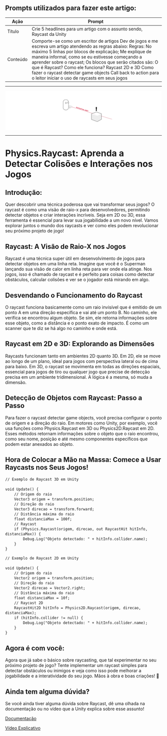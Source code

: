 ## Prompts utilizados para fazer este artigo:

| Ação | Prompt |
|------|--------|
| Título | Crie 5 headlines para um artigo com o assunto sendo, Raycast da Unity |
| Conteúdo | Comporte-se como um escritor de artigos Dev de jogos e me escreva um artigo atendendo as regras abaixo: Regras: No máximo 5 linhas por blocos de explicação; Me explique de maneira informal, como se eu estivesse começando a aprender sobre o raycast;  Os  blocos que serão citados são: O que é Raycast? Como ele funciona? Raycast 2D e 3D Como fazer o raycast detectar game objects Call back to action para o leitor iniciar o uso de raycasts em seus jogos |

-------------

<p align="center">
  <img 
    src="Images/Artigo_Capa.png"   
  />
</p>

-----------

# Physics.Raycast: Aprenda a Detectar Colisões e Interações nos Jogos

## Introdução:
Quer descobrir uma técnica poderosa que vai transformar seus jogos? O raycast é como uma visão de raio-x para desenvolvedores, permitindo detectar objetos e criar interações incríveis. Seja em 2D ou 3D, essa ferramenta é essencial para levar sua jogabilidade a um novo nível. Vamos explorar juntos o mundo dos raycasts e ver como eles podem revolucionar seu próximo projeto de jogo!

## Raycast: A Visão de Raio-X nos Jogos
Raycast é uma técnica super útil em desenvolvimento de jogos para detectar objetos em uma linha reta. Imagine que você é o Superman lançando sua visão de calor em linha reta para ver onde ela atinge. Nos jogos, isso é chamado de raycast e é perfeito para coisas como detectar obstáculos, calcular colisões e ver se o jogador está mirando em algo.

## Desvendando o Funcionamento do Raycast
O raycast funciona basicamente como um raio invisível que é emitido de um ponto A em uma direção específica e vai até um ponto B. No caminho, ele verifica se encontrou algum objeto. Se sim, ele retorna informações sobre esse objeto, como a distância e o ponto exato de impacto. É como um scanner que te diz se há algo no caminho e onde está.

## Raycast em 2D e 3D: Explorando as Dimensões
Raycasts funcionam tanto em ambientes 2D quanto 3D. Em 2D, ele se move ao longo de um plano, ideal para jogos com perspectiva lateral ou de cima para baixo. Em 3D, o raycast se movimenta em todas as direções espaciais, essencial para jogos de tiro ou qualquer jogo que precise de detecção precisa em um ambiente tridimensional. A lógica é a mesma, só muda a dimensão.

## Detecção de Objetos com Raycast: Passo a Passo
Para fazer o raycast detectar game objects, você precisa configurar o ponto de origem e a direção do raio. Em motores como Unity, por exemplo, você usa funções como Physics.Raycast em 3D ou Physics2D.Raycast em 2D. Esses métodos retornam informações sobre o objeto que o raio encontrou, como seu nome, posição e até mesmo componentes específicos que podem estar anexados ao objeto.

## Hora de Colocar a Mão na Massa: Comece a Usar Raycasts nos Seus Jogos!

```
// Exemplo de Raycast 3D em Unity

void Update() {
    // Origem do raio
    Vector3 origem = transform.position;
    // Direção do raio
    Vector3 direcao = transform.forward;
    // Distância máxima do raio
    float distanciaMax = 100f;
    // Raycast
    if (Physics.Raycast(origem, direcao, out RaycastHit hitInfo, distanciaMax)) {
        Debug.Log("Objeto detectado: " + hitInfo.collider.name);
    }
}
```
```
// Exemplo de Raycast 2D em Unity

void Update() {
    // Origem do raio
    Vector2 origem = transform.position;
    // Direção do raio
    Vector2 direcao = Vector2.right;
    // Distância máxima do raio
    float distanciaMax = 10f;
    // Raycast 2D
    RaycastHit2D hitInfo = Physics2D.Raycast(origem, direcao, distanciaMax);
    if (hitInfo.collider != null) {
        Debug.Log("Objeto detectado: " + hitInfo.collider.name);
    }
}
```

## Agora é com você:
Agora que já sabe o básico sobre raycasting, que tal experimentar no seu próximo projeto de jogo? Tente implementar um raycast simples para detectar obstáculos ou inimigos e veja como isso pode melhorar a jogabilidade e a interatividade do seu jogo. Mãos à obra e boas criações! 🚀

## Ainda tem alguma dúvida?
Se você ainda tiver alguma dúvida sobre Raycast, dê uma olhada na documentação ou no vídeo que a Unity explica sobre esse assunto!

[Documentação](https://docs.unity3d.com/ScriptReference/Physics.Raycast.html)

[Vídeo Explicativo](https://youtu.be/EINgIoTG8D4?si=FT_U00Ekzuxsnqj5)
